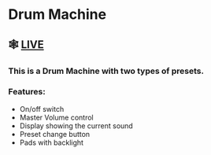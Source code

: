 # Drum Machine

## 🕸 [LIVE](https://powercrane97.github.io/Drum-Machine/)

### This is a Drum Machine with two types of presets.

### Features:

- On/off switch
- Master Volume control
- Display showing the current sound
- Preset change button
- Pads with backlight
